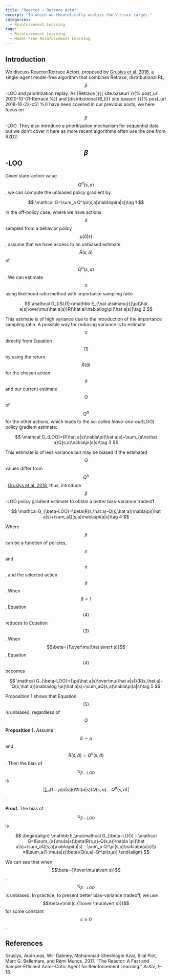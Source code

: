 ```yaml
---
title: "Reactor — Retrace Actor"
excerpt: "In which we theoretically analyze the V-trace target."
categories:
  - Reinforcement Learning
tags:
  - Reinforcement Learning
  - Model-Free Reinforcement Learning
---
```


## Introduction

We discuss Reactor(Retrace Actor), proposed by [Gruslys et al. 2018](#ref1), a single-agent model-free algorithm that combines Retrace, distributional RL, $$\beta$$-LOO and prioritization replay. As [Retrace ]({{ site.baseurl }}{% post_url 2020-10-01-Retrace %}) and [distributional RL]({{ site.baseurl }}{% post_url 2018-10-22-c51 %}) have been covered in our previous posts, we here focus on $$\beta$$-LOO. They also introduce a prioritization mechanism for sequential data but we don't cover it here as more recent algorithms often use the one from R2D2.

## $$\beta$$-LOO

Given state-action value $$Q^\pi(s,a)$$, we can compute the unbiased policy gradient by

$$
\mathcal G=\sum_a Q^\pi(s,a)\nabla\pi(a|s)\tag 1
$$

In the off-policy case, where we have actions $$\hat a$$ sampled from a behavior policy $$\mu(\hat a\vert s)$$, assume that we have access to an unbiased estimate $$R(s, \hat a)$$ of $$Q^\pi(s,a)$$. We can estimate $$\mathcal G$$ using likelihood ratio method with importance sampling ratio

$$
\mathcal G_{ISLR}=\mathbb E_{\hat a\sim\mu}[{\pi(\hat a|s)\over\mu(\hat a|s)}R(\hat a)\nabla\log\pi(\hat a|s)]\tag 2
$$

This estimate is of high variance due to the introduction of the importance sampling ratio. A possible way for reducing variance is to estimate $$\mathcal G$$ directly from Equation $$(1)$$ by using the return $$R(\hat a)$$ for the chosen action $$\hat a$$ and our current estimate $$Q$$ of $$Q^\pi$$ for the other actions, which leads to the so-called *leave-one-out*(LOO) policy gradient estimate:

$$
\mathcal G_{LOO}=R(\hat a|s)\nabla\pi(\hat a|s)+\sum_{a\ne\hat a}Q(s,a)\nabla\pi(a|s)\tag 3
$$

This estimate is of less variance but may be biased if the estimated $$Q$$ values differ from $$Q^\pi$$. [Gruslys et al. 2018](#ref1), thus, introduce $$\beta$$-LOO policy gradient estimate to obtain a better bias-variance tradeoff

$$
\mathcal G_{\beta-LOO}=\beta(R(s,\hat a)-Q(s,\hat a))\nabla\pi(\hat a|s)+\sum_aQ(s,a)\nabla\pi(a|s)\tag 4
$$

Where $$\beta$$ can be a function of policies, $$\mu$$ and $$\pi$$, and the selected action $$\hat a$$. When $$\beta=1$$, Equation $$(4)$$ reduces to Equation $$(3)$$. When $$\beta={1\over\mu(\hat a\vert s)}$$, Equation $$(4)$$ becomes

$$
\mathcal G_{\beta-LOO}={\pi(\hat a|s)\over\mu(\hat a|s)}(R(s,\hat a)-Q(s,\hat a))\nabla\log \pi(\hat a|s)+\sum_aQ(s,a)\nabla\pi(a|s)\tag 5
$$

Proposition 1 shows that Equation $$(5)$$ is unbiased, regardless of $$Q$$

**Proposition 1.** Assume $$\hat a\sim\mu$$ and $$R(s,\hat a)=Q^\pi(s,\hat a)$$. Then the bias of $$\mathcal G_{\beta-LOO}$$ is $$\vert \sum_a(1-\mu(a\vert s)\beta)\nabla\pi(a\vert s)(Q(s, a)-Q^\pi(s, a)\vert $$.

**Proof.** The bias of $$\mathcal G_{\beta-LOO}$$ is

$$
\begin{align}
\mathbb E_\mu\mathcal G_{\beta-LOO} - \mathcal G=&\sum_{a}\mu(a|s)\beta(R(s,a)-Q(s,a))\nabla \pi(\hat a|s)+\sum_aQ(s,a)\nabla\pi(a|s) - \sum_a Q^\pi(s,a)\nabla\pi(a|s)\\\
=&\sum_a(1-\mu(a|s)\beta)(Q(s,a)-Q^\pi(s,a))
\end{align}
$$

 We can see that when $$\beta={1\over\mu(a\vert s)}$$, $$\mathcal G_{\beta-LOO}$$ is unbiased. In practice, to present better bias-variance tradeoff, we use $$\beta=\min(c,{1\over \mu(a\vert s)})$$ for some constant $$c\ge 0$$.

## References

<a name='ref'></a>Gruslys, Audrunas, Will Dabney, Mohammad Gheshlaghi Azar, Bilal Piot, Marc G. Bellemare, and Rémi Munos. 2017. “The Reactor: A Fast and Sample-Efficient Actor-Critic Agent for Reinforcement Learning.” *ArXiv*, 1–18.

